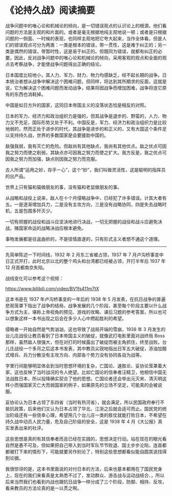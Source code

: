 # 《论持久战》阅读摘要

战争问题中的唯心论和机械论的倾向，是一切错误观点的认识论上的根源。他们看问题的方法是主观的和片面的。或者是毫无根据地纯主观地说一顿；或者是只根据问题的一侧面、一时候的表现，也同样主观地把它夸大起来，当作全体看。但是人们的错误观点可分为两类：一类是根本的错误，带一贯性，这是难于纠正的；另一类是偶然的错误，带暂时性，这是易于纠正的。但既同为错误，就都有纠正的必要。因此，反对战争问题中的唯心论和机械论的倾向，采用客观的观点和全面的观点去考察战争，才能使战争问题得出正确的结论。

日本国度比较地小，其人力、军力、财力、物力均感缺乏，经不起长期的战争。日本统治者想从战争中解决这个困难问题，但同样，将达到其所期求的反面，这就是说，它为解决这个困难问题而发动战争，结果将因战争而增加困难，战争将连它原有的东西也消耗掉。

中国是如日方升的国家，这同日本帝国主义的没落状态恰是相反的对照。

日本的军力、经济力和政治组织力是强的，但其战争是退步的、野蛮的，人力、物力又不充足，国际形势又处于不利。中国反是，军力、经济力和政治组织力是比较地弱的，然而正处于进步的时代，其战争是进步的和正义的，又有大国这个条件足以支持持久战，世界的多数国家是会要援助中国的。

敌强我弱，我有灭亡的危险。但敌尚有其他缺点，我尚有其他优点。敌之优点可因我之努力而使之削弱，其缺点亦可因我之努力而使之扩大。我方反是，我之优点可因我之努力而加强，缺点则因我之努力而克服。

古人所谓“运用之妙，存乎ー心”，这个“妙”，我们叫做灵活性，这是聪明的指挥员的出产品。

世界上只有猫和猫做朋友的事，没有猫和老鼠做朋友的事。

从战略和战役上说来，敌人在十个月侵略战争中，已经犯了许多错误。计其大者有五。一是逐渐增加兵力，二是没有主攻方向，三是没有战略协同，四是失去战略时机，五是包围多歼灭少。

一切有把握的战役和战斗应坚決地进行决战，一切无把握的战役和战斗应避免决战，赌国家命运的战略决战应根本避免。

事物发展都是往返曲折的，不是径情直遂的，只有形式主义者想不通这个道理。

---

先简单陈述一下时间线，1932 年 2 月东三省被占领，1937 年 7 月卢沟桥事变中日正式开打，此时北京以北的整个鸡头和台湾都已经被占领，开打半年后 1937 年 12 月首都南京失陷。

战线变化可以参考这个视频：

https://www.bilibili.com/video/BV1fs411m7tX

这本书是在 1937 年卢沟桥事变的一年后的 1938 年 5 月发表，在抗日战争的普遍悲观笼罩下指出了战争的结局，战争发展的几个阶段，甚至每个阶段主要以什么战争方式为主，堪称上帝视角的预见、游戏的攻略、课后习题的参考答案，所以也可以想象这样一本书出现之后会在多少人心中燃起胜利的希望。

侵略者一开始自然是气势汹汹，这也导致了战局开端的雪崩，1938 年 3 月发生的台儿庄战役让教员看到了日本帝国主义的破绽，就像武打电影里面对战终局 Boss 那样，虽然敌人很强大，但在对打的时候露出了破绽而被主角抓住，终至战败。台儿庄战役一个多月之后这本书发表，其中教员尖锐地指出日军五大破绽，添油加醋式增兵、兵力分散没有主攻方向、内部各个势力没有协同各自为战等。

字里行间能够明显体会到当时思想环境的复杂，亡国论、速胜论、妥协论笼罩着大家，这也反映了当时战况的令人绝望。比如亡国论的信奉者汪精卫，他相信中国无法战胜日本，所以投降确实契合了他的思想。亡国论者还会举出元灭宋、清灭明这样小而强国家灭亡大而弱国家的例子，如果原先的立场不坚定，可能真的会被说服。

妥协论认为日本占领了东四省（当时有热河省），就会满足，所以民国政府奉行不抵抗政策，后来他们又认为日本占领了华北、江浙之后就会适可而止。国民党的统治阶级还有一些侥幸心理，希望用几个台儿庄一类的胜仗就能打败日本，不希望在持久战中动员人民力量，危及自己阶级的安全，这是 1938 年 4 月《大公报》真实发表出来的社评。

这些思想是真的有其信奉者而且已经在实践的，思想决定行动。站在现在的眼光看自然是愚不可及，但如果把自己带入到当时军队节节败退、国土步步沦陷，连首都都被打下来的情形下，可能就要另作别论了，特别这些思想都看似能自圆其说找得到论据。

我很惊讶的是，这本书里面说的对付日本的方法，后来也基本都用在了国民党身上，现在的我们来看真是太熟悉不过了，发动群众、游击战与运动战结合、，所以后来当然我们也看到内战也跟抗日战争一样分成了三个阶段，防御、相持、反攻，看来教员的方法论真的是一以贯之啊。
